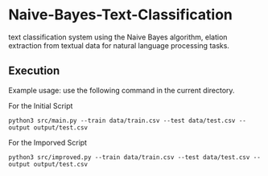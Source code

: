 # Naive-Bayes-Text-Classification
 text classification system using the Naive Bayes algorithm, elation extraction from textual data for natural language processing tasks.


## Execution
Example usage: use the following command in the current directory.

For the Initial Script

`python3 src/main.py --train data/train.csv --test data/test.csv --output output/test.csv`

For the Imporved Script

`python3 src/improved.py --train data/train.csv --test data/test.csv --output output/test.csv`
